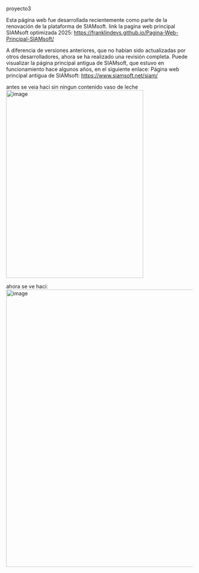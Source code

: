 proyecto3

Esta página web fue desarrollada recientemente como parte de la renovación de la plataforma de SIAMsoft. 
link la pagina web principal SIAMsoft optimizada 2025:
https://franklindevs.github.io/Pagina-Web-Principal-SIAMsoft/ 

A diferencia de versiones anteriores, 
que no habían sido actualizadas por otros desarrolladores, 
ahora se ha realizado una revisión completa. 
Puede visualizar la página principal antigua de SIAMsoft, 
que estuvo en funcionamiento hace algunos años, 
en el siguiente enlace: Página web principal antigua de SIAMsoft: https://www.siamsoft.net/siam/



antes se veia haci sin ningun contenido vaso de leche
<br>
<img width="370" height="508" alt="image" src="https://github.com/user-attachments/assets/a2ebd6ea-9998-48e3-9e47-a2c40ef356bb" />



ahora se ve haci:
<img width="1366" height="750" alt="image" src="https://github.com/user-attachments/assets/909d1b0b-f3f2-4b9f-81c5-e5c9296d8429" />





